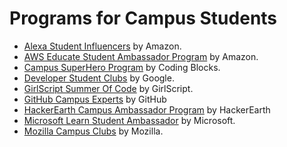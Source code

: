 # Programs for Campus Students

* [Alexa Student Influencers](https://developer.amazon.com/en-IN/alexa/alexa-student-influencer) by Amazon.
* [AWS Educate Student Ambassador Program](https://aws.amazon.com/education/awseducate/student-ambassador-program/) by Amazon.
* [Campus SuperHero Program](https://codingblocks.com/campus-ambassador-program.html) by Coding Blocks.
* [Developer Student Clubs](https://developers.google.com/community/dsc) by Google.
* [GirlScript Summer Of Code](https://www.gssoc.tech/campus_ambassador.html) by GirlScript.
* [GitHub Campus Experts](https://education.github.com/students/experts) by GitHub
* [HackerEarth Campus Ambassador Program](https://www.hackerearth.com/docs/wiki/campus/introduction/) by HackerEarth
* [Microsoft Learn Student Ambassador](https://studentambassadors.microsoft.com/en-us) by Microsoft.
* [Mozilla Campus Clubs](https://campus.mozilla.community/) by Mozilla.

